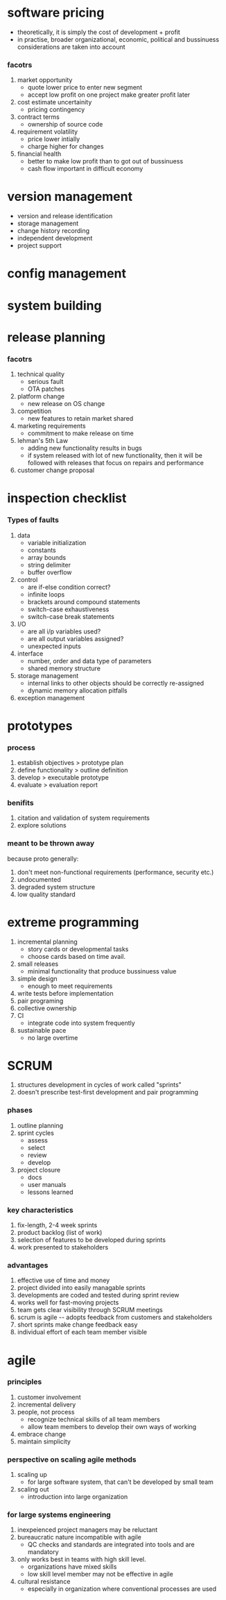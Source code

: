 # software pricing

-   theoretically, it is simply the cost of development + profit
-   in practise, broader organizational, economic, political and bussinuess
    considerations are taken into account

### facotrs

1. market opportunity
    - quote lower price to enter new segment
    - accept low profit on one project make greater
      profit later
2. cost estimate uncertainity
    - pricing contingency
3. contract terms
    - ownership of source code
4. requirement volatility
    - price lower intially
    - charge higher for changes
5. financial health
    - better to make low profit than to got out of bussinuess
    - cash flow important in difficult economy

# version management

-   version and release identification
-   storage management
-   change history recording
-   independent development
-   project support

# config management

# system building

# release planning

### facotrs

1. technical quality
    - serious fault
    - OTA patches
2. platform change
    - new release on OS change
3. competition
    - new features to retain market shared
4. marketing requirements
    - commitment to make release on time
5. lehman's 5th Law
    - adding new functionality results in bugs
    - if system released with lot of new functionality,
      then it will be followed with releases that focus on repairs
      and performance
6. customer change proposal

# inspection checklist

### Types of faults

1. data
    - variable initialization
    - constants
    - array bounds
    - string delimiter
    - buffer overflow
2. control
    - are if-else condition correct?
    - infinite loops
    - brackets around compound statements
    - switch-case exhaustiveness
    - switch-case break statements
3. I/O
    - are all i/p variables used?
    - are all output variables assigned?
    - unexpected inputs
4. interface
    - number, order and data type of parameters
    - shared memory structure
5. storage management
    - internal links to other objects should be correctly re-assigned
    - dynamic memory allocation pitfalls
6. exception management

# prototypes

### process

1. establish objectives > prototype plan
2. define functionality > outline definition
3. develop > executable prototype
4. evaluate > evaluation report

### benifits

1. citation and validation of system requirements
2. explore solutions

### meant to be thrown away

because proto generally:

1. don't meet non-functional requirements (performance, security etc.)
2. undocumented
3. degraded system structure
4. low quality standard

# extreme programming

1. incremental planning
    - story cards or developmental tasks
    - choose cards based on time avail.
2. small releases
    - minimal functionality that produce bussinuess value
3. simple design
    - enough to meet requirements
4. write tests before implementation
5. pair programing
6. collective ownership
7. CI
    - integrate code into system frequently
8. sustainable pace
    - no large overtime

# SCRUM

1. structures development in cycles of work called "sprints"
2. doesn't prescribe test-first development and pair programming

### phases

1. outline planning
2. sprint cycles
    - assess
    - select
    - review
    - develop
3. project closure
    - docs
    - user manuals
    - lessons learned

### key characteristics

1. fix-length, 2-4 week sprints
2. product backlog (list of work)
3. selection of features to be developed during sprints
4. work presented to stakeholders

### advantages

1. effective use of time and money
2. project divided into easily managable sprints
3. developments are coded and tested during sprint review
4. works well for fast-moving projects
5. team gets clear visibility through SCRUM meetings
6. scrum is agile -- adopts feedback from customers and stakeholders
7. short sprints make change feedback easy
8. individual effort of each team member visible

# agile

### principles

1. customer involvement
2. incremental delivery
3. people, not process
    - recognize technical skills of all team members
    - allow team members to develop their own ways of working
4. embrace change
5. maintain simplicity

### perspective on scaling agile methods

1. scaling up
    - for large software system, that can't be developed by small team
2. scaling out
    - introduction into large organization

### for large systems engineering

1. inexpeienced project managers may be reluctant
2. bureaucratic nature incompatible with agile
    - QC checks and standards are integrated into tools and are mandatory
3. only works best in teams with high skill level.
    - organizations have mixed skills
    - low skill level member may not be effective in agile
4. cultural resistance
    - especially in organization where conventional processes are used
